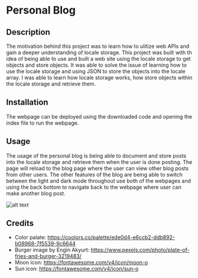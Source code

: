 # Personal Blog

## Description
The motivation behind this project was to learn how to ulitize web APIs and gain a deeper understanding of locale storage. This project was built with th idea of being able to use and built a web site using the locale storage to get objects and store objects. It was able to solve the issue of learning how to use the locale storage and using JSON to store the objects into the locale array. I was able to learn how locale storage works, how store objects within the locale storage and retrieve them. 
## Installation
The webpage can be deployed using the downloaded code and opening the index file to run the webpage.

## Usage
The usage of the personal blog is being able to document and store posts into the locale storage and retrieve them when the user is done posting. The page will reload to the blog page where the user can view other blog posts from other users. The other features of the blog are being able to switch between the light and dark mode throughout use both of the webpages and using the back bottom to navigate back to the webpage where user can make another blog post.

![alt text](assets/images/screenshot.png)

## Credits
- Color palate: https://coolors.co/palette/ede0d4-e6ccb2-ddb892-b08968-7f5539-9c6644
- Burger image by Engin Akyurt: https://www.pexels.com/photo/plate-of-fries-and-burger-3219483/
- Moon icon: https://fontawesome.com/v4/icon/moon-o
- Sun icon: https://fontawesome.com/v4/icon/sun-o
